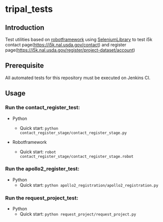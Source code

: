 # tripal_tests


## Introduction
Test utilities based on [robotframework](http://robotframework.org/) using [SeleniumLibrary](https://github.com/robotframework/SeleniumLibrary) to test i5k contact page(https://i5k.nal.usda.gov/contact) and register page(https://i5k.nal.usda.gov/register/project-dataset/account)

## Prerequisite
All automated tests for this repository must be executed on Jenkins CI.

## Usage
### Run the contact_register_test: 
* Python 
  * Quick start: `python contact_register_stage/contact_register_stage.py` 

* Robotframework
  * Quick start: `robot contact_register_stage/contact_register_stage.robot`
  
### Run the apollo2_register_test: 
* Python 
  * Quick start: `python apollo2_registration/apollo2_registration.py` 
  
### Run the request_project_test: 
* Python 
  * Quick start: `python request_project/request_project.py` 
